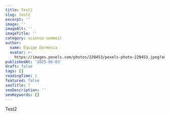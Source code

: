 ```yaml
---
title: Test2
slug: test2
excerpt: ''
image: ''
imageAlt: ''
imageTitle: ''
category: science-sommeil
author:
  name: Équipe Dormesia
  avatar: >-
    https://images.pexels.com/photos/220453/pexels-photo-220453.jpeg?auto=compress&cs=tinysrgb&w=150
publishedAt: '2025-06-03'
draft: false
tags: []
readingTime: 1
featured: false
seoTitle: T
seoDescription: ''
seoKeywords: []
---
```


Test2